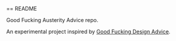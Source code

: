 == README

Good Fucking Austerity Advice repo.

An experimental project inspired by [Good Fucking Design Advice](http://www.goodfuckingdesignadvice.com).

